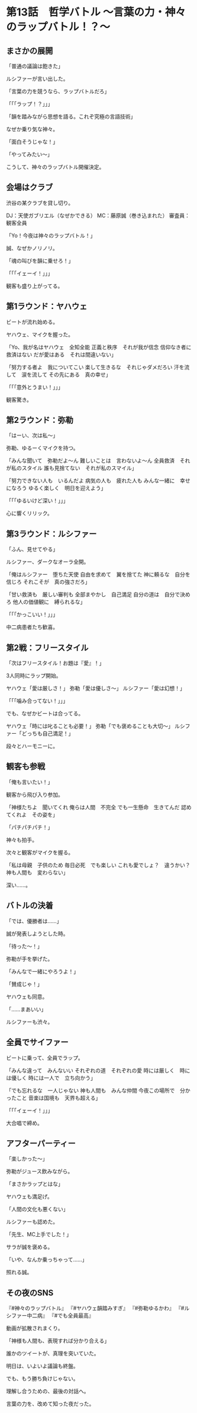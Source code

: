 # 第13話　哲学バトル ～言葉の力・神々のラップバトル！？～

## まさかの展開

「普通の議論は飽きた」

ルシファーが言い出した。

「言葉の力を競うなら、ラップバトルだろ」

「「「ラップ！？」」」

「韻を踏みながら思想を語る。これぞ究極の言語技術」

なぜか乗り気な神々。

「面白そうじゃな！」

「やってみたい〜」

こうして、神々のラップバトル開催決定。

## 会場はクラブ

渋谷の某クラブを貸し切り。

DJ：天使ガブリエル（なぜかできる）
MC：藤原誠（巻き込まれた）
審査員：観客全員

「Yo！今夜は神々のラップバトル！」

誠、なぜかノリノリ。

「魂の叫びを韻に乗せろ！」

「「「イェーイ！」」」

観客も盛り上がってる。

## 第1ラウンド：ヤハウェ

ビートが流れ始める。

ヤハウェ、マイクを握った。

「Yo、我が名はヤハウェ　全知全能
正義と秩序　それが我が信念
信仰なき者に　救済はない
だが愛はある　それは間違いない」

「努力する者よ　我についてこい
楽して生きるな　それじゃダメだろい
汗を流して　涙を流して
その先にある　真の幸せ」

「「「意外とうまい！」」」

観客驚き。

## 第2ラウンド：弥勒

「はーい、次は私〜」

弥勒、ゆるーくマイクを持つ。

「みんな聞いて　弥勒だよ〜ん
難しいことは　言わないよ〜ん
全員救済　それが私のスタイル
誰も見捨てない　それが私のスマイル」

「努力できない人も　いるんだよ
病気の人も　疲れた人も
みんな一緒に　幸せになろう
ゆるく楽しく　明日を迎えよう」

「「「ゆるいけど深い！」」」

心に響くリリック。

## 第3ラウンド：ルシファー

「ふん、見せてやる」

ルシファー、ダークなオーラ全開。

「俺はルシファー　堕ちた天使
自由を求めて　翼を捨てた
神に頼るな　自分を信じろ
それこそが　真の強さだろ」

「甘い救済も　厳しい審判も
全部まやかし　自己満足
自分の道は　自分で決めろ
他人の価値観に　縛られるな」

「「「かっこいい！」」」

中二病患者たち歓喜。

## 第2戦：フリースタイル

「次はフリースタイル！お題は『愛』！」

3人同時にラップ開始。

ヤハウェ「愛は厳しさ！」
弥勒「愛は優しさ〜」
ルシファー「愛は幻想！」

「「「噛み合ってない！」」」

でも、なぜかビートは合ってる。

ヤハウェ「時には叱ることも必要！」
弥勒「でも褒めることも大切〜」
ルシファー「どっちも自己満足！」

段々とハーモニーに。

## 観客も参戦

「俺も言いたい！」

観客から飛び入り参加。

「神様たちよ　聞いてくれ
俺らは人間　不完全
でも一生懸命　生きてんだ
認めてくれよ　その姿を」

「パチパチパチ！」

神々も拍手。

次々と観客がマイクを握る。

「私は母親　子供のため
毎日必死　でも楽しい
これも愛でしょ？　違うかい？
神も人間も　変わらない」

深い……。

## バトルの決着

「では、優勝者は……」

誠が発表しようとした時。

「待った〜！」

弥勒が手を挙げた。

「みんなで一緒にやろうよ！」

「賛成じゃ！」

ヤハウェも同意。

「……まあいい」

ルシファーも渋々。

## 全員でサイファー

ビートに乗って、全員でラップ。

「みんな違って　みんないい
それぞれの道　それぞれの愛
時には厳しく　時には優しく
時には一人で　立ち向かう」

「でも忘れるな　一人じゃない
神も人間も　みんな仲間
今夜この場所で　分かったこと
音楽は国境も　天界も超える」

「「「イェーイ！」」」

大合唱で締め。

## アフターパーティー

「楽しかった〜」

弥勒がジュース飲みながら。

「まさかラップとはな」

ヤハウェも満足げ。

「人間の文化も悪くない」

ルシファーも認めた。

「先生、MC上手でした！」

サラが誠を褒める。

「いや、なんか乗っちゃって……」

照れる誠。

## その夜のSNS

『#神々のラップバトル』
『#ヤハウェ韻踏みすぎ』
『#弥勒ゆるかわ』
『#ルシファー中二病』
『#でも全員最高』

動画が拡散されまくり。

「神様も人間も、表現すれば分かり合える」

誰かのツイートが、真理を突いていた。

明日は、いよいよ議論も終盤。

でも、もう勝ち負けじゃない。

理解し合うための、最後の対話へ。

言葉の力を、改めて知った夜だった。